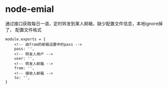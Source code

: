 # node-emial
通过接口获取每日一语，定时转发到某人邮箱，缺少配置文件信息，本地ignore掉了，
配置文件格式
```
module.exports = {
    <!-- 由from的邮箱设置中的pass -->
    pass: '',
    <!-- 转发人用户 -->
    user: '',
    <!-- 转发人邮箱 -->
    from: '',
    <!-- 接收人邮箱 -->
    to: '',
}
```